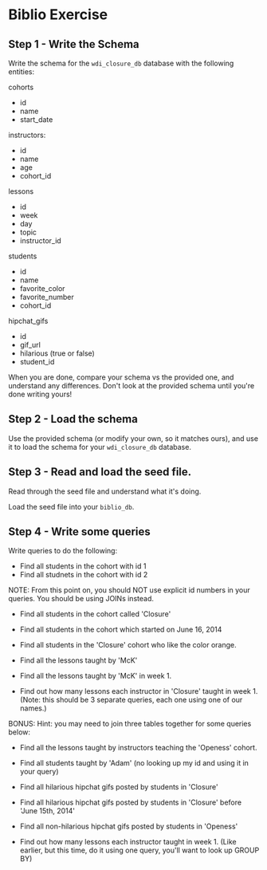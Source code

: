 # Biblio Exercise

## Step 1 - Write the Schema

Write the schema for the `wdi_closure_db` database with the following entities:

cohorts
  - id
  - name
  - start_date

instructors:
  - id
  - name
  - age
  - cohort_id

lessons
  - id
  - week
  - day
  - topic
  - instructor_id

students
  - id
  - name
  - favorite_color
  - favorite_number
  - cohort_id

hipchat_gifs
  - id
  - gif_url
  - hilarious (true or false)
  - student_id

When you are done, compare your schema vs the provided one, and understand any
differences. Don't look at the provided schema until you're done writing yours!

## Step 2 - Load the schema

Use the provided schema (or modify your own, so it matches ours), and use it to
load the schema for your `wdi_closure_db` database.

## Step 3 - Read and load the seed file.

Read through the seed file and understand what it's doing.

Load the seed file into your `biblio_db`.

## Step 4 - Write some queries

Write queries to do the following:

- Find all students in the cohort with id 1
- Find all studnets in the cohort with id 2

NOTE: From this point on, you should NOT use explicit id numbers in your
queries. You should be using JOINs instead.

- Find all students in the cohort called 'Closure'
- Find all students in the cohort which started on June 16, 2014
- Find all students in the 'Closure' cohort who like the color orange.

- Find all the lessons taught by 'McK'
- Find all the lessons taught by 'McK' in week 1.

- Find out how many lessons each instructor in 'Closure' taught in week 1.
  (Note: this should be 3 separate queries, each one using one of our names.)



BONUS:
Hint: you may need to join three tables together for some queries below:
- Find all the lessons taught by instructors teaching the 'Openess' cohort.
- Find all students taught by 'Adam' (no looking up my id and using it in your query)
- Find all hilarious hipchat gifs posted by students in 'Closure'
- Find all hilarious hipchat gifs posted by students in 'Closure' before 'June 15th, 2014'
- Find all non-hilarious hipchat gifs posted by students in 'Openess'

- Find out how many lessons each instructor taught in week 1.
  (Like earlier, but this time, do it using one query, you'll want to look up GROUP BY)
